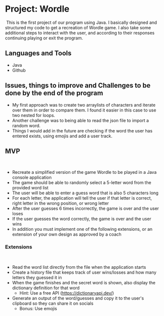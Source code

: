 # Project: Wordle
​
This is the first project of our program using Java. I basically designed and structured my code to get a recreation of Wordle game. I also take some additional steps to interact with the user, and according to their responses continuing playing or exit the program. 

## Languages and Tools
- Java
- Github


## Issues, things to improve and Challenges to be done by the end of the program
- My first approach was to create two arraylists of characters and iterate over them in order to compare them. I found it easier in this case to use two nested for loops.
- Another challenge was to being able to read the json file to import a random word.
- Things I would add in the future are checking if the word the user has entered exists, using emojis and add a user track. 

## MVP
​
-   Recreate a simplified version of the game Wordle to be played in a Java console application
-   The game should be able to randomly select a 5-letter word from the provided word list
-   The user will be able to enter a guess word that is also 5 characters long
-   For each letter, the application will tell the user if that letter is correct, right letter in the wrong position, or wrong letter
-   After the user guesses 6 times incorrectly, the game is over and the user loses
-   If the user guesses the word correctly, the game is over and the user wins
-   In addition you must implement one of the following extensions, or an extension of your own design as approved by a coach
​
### Extensions
​
-   Read the word list directly from the file when the application starts
-   Create a history file that keeps track of user wins/losses and how many letters they guessed it in
-   When the game finishes and the secret word is shown, also display the dictionary definition for that word 
    -   Hint: Use a free API (https://dictionaryapi.dev/)
-   Generate an output of the word/guesses and copy it to the user's clipboard so they can share it on socials
    -   Bonus: Use emojis
